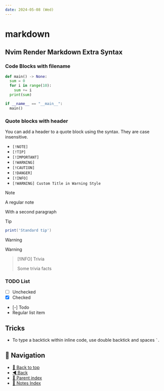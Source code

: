 ```yaml
---
date: 2024-05-08 (Wed)
---
```


# markdown

## Nvim Render Markdown Extra Syntax

### Code Blocks with filename

```python {filename="demo.py"}
def main() -> None:
  sum = 0
  for i in range(10):
    sum += i
  print(sum)

if __name__ == "__main__":
  main()
```

### Quote blocks with header

You can add a header to a quote block using the syntax. They are case
insensitive.

- `[!NOTE]`
- `[!TIP]`
- `[!IMPORTANT]`
- `[!WARNING]`
- `[!CAUTION]`
- `[!DANGER]`
- `[!INFO]`
- `[!WARNING] Custom Title in Warning Style`

> [!NOTE]
>
> A regular note
>
> With a second paragraph

> [!TIP]
>
> ```lua
> print('Standard tip')
> ```

> [!WARNING]
>
> Warning

> [!INFO] Trivia
>
> Some trivia facts

### TODO List

- [ ] Unchecked
- [x] Checked
- [-] Todo
- Regular list item

## Tricks

- To type a backtick within inline code, use double backtick and spaces `` ` ``.

## 🧭 Navigation

- [🔼 Back to top](#markdown)
- [◀️ Back](../../index.md)
- [🔖 Parent index](../../index.md)
- [📑 Notes Index](../../index.md)

